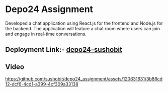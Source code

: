 # Depo24 Assignment
Developed a chat application using React.js for the frontend and Node.js for the backend. The application will feature a chat room where users can join and engage in real-time conversations.




## Deployment Link:- [depo24-sushobit](https://sushobhit-depo24-assignment.vercel.app/login)


## Video 






https://github.com/sushobit/depo24_assignment/assets/120631631/3b86cd12-dcf6-4cd1-a399-4cf309a33138


